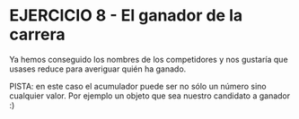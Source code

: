# EJERCICIO 8 - El ganador de la carrera

Ya hemos conseguido los nombres de los competidores y nos gustaría que usases reduce para averiguar quién ha ganado.

PISTA: en este caso el acumulador puede ser no sólo un número sino cualquier valor. Por ejemplo un objeto que sea nuestro candidato a ganador :)
